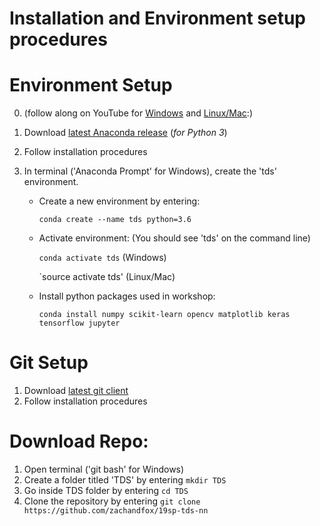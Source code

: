 # Installation and Environment setup procedures

# Environment Setup 
0. (follow along on YouTube for [Windows](https://www.youtube.com/watch?v=3r1TRUAM5rY) and [Linux/Mac](https://www.youtube.com/watch?v=cpMkdjHXJS4):)
1. Download [latest Anaconda release](https://www.anaconda.com/download/#macos) (*for Python 3*)
2. Follow installation procedures
3. In terminal ('Anaconda Prompt' for Windows), create the 'tds' environment.

   - Create a new environment by entering:
      
      `conda create --name tds python=3.6`
  
   - Activate environment: (You should see 'tds' on the command line)
      
      `conda activate tds`  (Windows)

      `source activate tds' (Linux/Mac)

   - Install python packages used in workshop:

      `conda install numpy scikit-learn opencv matplotlib keras tensorflow jupyter`

# Git Setup
1. Download [latest git client](https://git-scm.com/downloads)
2. Follow installation procedures

# Download Repo:
1. Open terminal ('git bash' for Windows)
2. Create a folder titled 'TDS' by entering `mkdir TDS`
3. Go inside TDS folder by entering `cd TDS`
4. Clone the repository by entering `git clone https://github.com/zachandfox/19sp-tds-nn`
